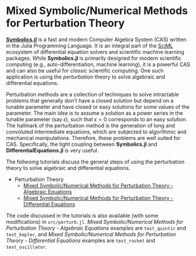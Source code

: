 # Mixed Symbolic/Numerical Methods for Perturbation Theory

[**Symbolics.jl**](https://github.com/JuliaSymbolics/Symbolics.jl) is a fast and modern Computer Algebra System (CAS) written in the Julia Programming Language. It is an integral part of the [SciML](https://sciml.ai/) ecosystem of differential equation solvers and scientific machine learning packages. While **Symbolics.jl** is primarily designed for modern scientific computing (e.g., auto-differentiation, machine learning), it is a powerful CAS and can also be useful for *classic* scientific computing. One such application is using the *perturbation* theory to solve algebraic and differential equations.

Perturbation methods are a collection of techniques to solve intractable problems that generally don't have a closed solution but depend on a tunable parameter and have closed or easy solutions for some values of the parameter. The main idea is to assume a solution as a power series in the tunable parameter (say $ϵ$), such that $ϵ = 0$ corresponds to an easy solution. The hallmark of the perturbation method is the generation of long and convoluted intermediate equations, which are subjected to algorithmic and mechanical manipulations. Therefore, these problems are well suited for CAS. Specifically, the tight coupling between **Symbolics.jl** and **DifferentialEquations.jl** is very useful.

The follwoing tutorials discuss the general steps of using the perturbation theory to solve algebraic and differential equations.

- Perturbation Theory
  - [Mixed Symbolic/Numerical Methods for Perturbation Theory - Algebraic Equations](http://svtsim.com/perturbation/01-perturbation_algebraic.html)
  - [Mixed Symbolic/Numerical Methods for Perturbation Theory - Differential Equations](http://svtsim.com/perturbation/02-perturbation_differential.html)

The code discussed in the tutorials is also available (with some modifications) in `src/perturb.jl`. *Mixed Symbolic/Numerical Methods for Perturbation Theory - Algebraic Equations* examples are `test_quintic` and `test_kepler`, and *Mixed Symbolic/Numerical Methods for Perturbation Theory - Differential Equations* examples are `test_rocket` and `test_oscillator`.

